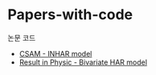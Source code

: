 # Papers-with-code
논문 코드

* [CSAM - INHAR model](CSAM)
* [Result in Physic - Bivariate HAR model](Result%20in%20Physic)
